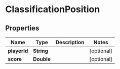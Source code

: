 
# ClassificationPosition

## Properties
Name | Type | Description | Notes
------------ | ------------- | ------------- | -------------
**playerId** | **String** |  |  [optional]
**score** | **Double** |  |  [optional]



